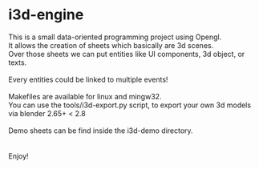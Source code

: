 i3d-engine
==========

This is a small data-oriented programming project using Opengl.
<br/>
It allows the creation of sheets which basically are 3d scenes.
<br/>
Over those sheets we can put entities like UI components, 3d object, or texts.
<br/>
<br/>
Every entities could be linked to multiple events!
<br/>
<br/>
Makefiles are available for linux and mingw32.
<br/>
You can use the tools/i3d-export.py script, to export your own 3d models via blender 2.65+ < 2.8
<br/>
<br/>
Demo sheets can be find inside the i3d-demo directory.
<br/>
<br/>
<br/>
Enjoy!
